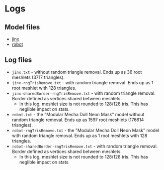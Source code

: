 # Logs

## Model files

* [jinx](https://github.com/Scthe/nanite-webgpu/tree/master/static/models/jinx-combined)
* [robot](https://sketchfab.com/3d-models/modular-mecha-doll-neon-mask-1e0dcf3e016f4bc897d4b39819220732)

## Log files

* `jinx.txt` - without random triangle removal. Ends up as 36 root meshlets (3717 triangles).
* `jinx-rngTrisRemove.txt` - with random triangle removal. Ends up as 1 root meshlet with 128 triangles.
* `jinx-sharedBorder-rngTrisRemove.txt` - with random triangle removal. Border defined as vertices shared between meshlets.
    * In this log, meshlet size is not rounded to 128/128 tris. This has neglible impact on stats.
* `robot.txt` - the "Modular Mecha Doll Neon Mask" model without random triangle removal. Ends up as 1597 root meshlets (176614 triangles).
* `robot-rngTrisRemove.txt` - the "Modular Mecha Doll Neon Mask" model with random triangle removal. Ends up as 1 root meshlets with 128 triangles.
* `robot-sharedBorder-rngTrisRemove.txt` - with random triangle removal. Border defined as vertices shared between meshlets.
    * In this log, meshlet size is not rounded to 128/128 tris. This has neglible impact on stats.
